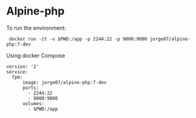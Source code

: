 # Alpine-php
To run the environment:

     docker run -it -v $PWD:/app -p 2244:22 -p 9000:9000 jorge07/alpine-php:7-dev
 
Using docker Compose

    version: '2'
    service:
      fpm:
          image: jorge07/alpine-php:7-dev
          ports:
            - 2244:22
            - 9000:9000
          volumes:
            - $PWD:/app
